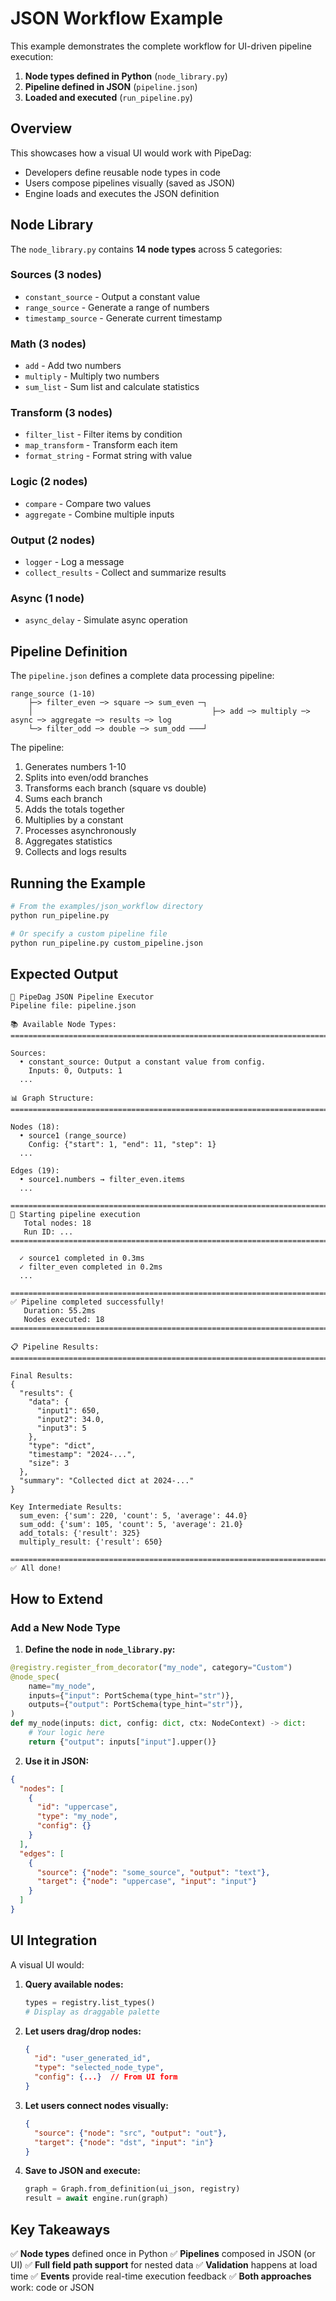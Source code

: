 # JSON Workflow Example

This example demonstrates the complete workflow for UI-driven pipeline execution:

1. **Node types defined in Python** (`node_library.py`)
2. **Pipeline defined in JSON** (`pipeline.json`)
3. **Loaded and executed** (`run_pipeline.py`)

## Overview

This showcases how a visual UI would work with PipeDag:
- Developers define reusable node types in code
- Users compose pipelines visually (saved as JSON)
- Engine loads and executes the JSON definition

## Node Library

The `node_library.py` contains **14 node types** across 5 categories:

### Sources (3 nodes)
- `constant_source` - Output a constant value
- `range_source` - Generate a range of numbers
- `timestamp_source` - Generate current timestamp

### Math (3 nodes)
- `add` - Add two numbers
- `multiply` - Multiply two numbers
- `sum_list` - Sum list and calculate statistics

### Transform (3 nodes)
- `filter_list` - Filter items by condition
- `map_transform` - Transform each item
- `format_string` - Format string with value

### Logic (2 nodes)
- `compare` - Compare two values
- `aggregate` - Combine multiple inputs

### Output (2 nodes)
- `logger` - Log a message
- `collect_results` - Collect and summarize results

### Async (1 node)
- `async_delay` - Simulate async operation

## Pipeline Definition

The `pipeline.json` defines a complete data processing pipeline:

```
range_source (1-10)
    ├─> filter_even ─> square ─> sum_even ─┐
    │                                        ├─> add ─> multiply ─> async ─> aggregate ─> results ─> log
    └─> filter_odd ─> double ─> sum_odd ───┘
```

The pipeline:
1. Generates numbers 1-10
2. Splits into even/odd branches
3. Transforms each branch (square vs double)
4. Sums each branch
5. Adds the totals together
6. Multiplies by a constant
7. Processes asynchronously
8. Aggregates statistics
9. Collects and logs results

## Running the Example

```bash
# From the examples/json_workflow directory
python run_pipeline.py

# Or specify a custom pipeline file
python run_pipeline.py custom_pipeline.json
```

## Expected Output

```
🔧 PipeDag JSON Pipeline Executor
Pipeline file: pipeline.json

📚 Available Node Types:
====================================================================================

Sources:
  • constant_source: Output a constant value from config.
    Inputs: 0, Outputs: 1
  ...

📊 Graph Structure:
====================================================================================

Nodes (18):
  • source1 (range_source)
    Config: {"start": 1, "end": 11, "step": 1}
  ...

Edges (19):
  • source1.numbers → filter_even.items
  ...

====================================================================================
🚀 Starting pipeline execution
   Total nodes: 18
   Run ID: ...
====================================================================================

  ✓ source1 completed in 0.3ms
  ✓ filter_even completed in 0.2ms
  ...

====================================================================================
✅ Pipeline completed successfully!
   Duration: 55.2ms
   Nodes executed: 18
====================================================================================

📋 Pipeline Results:
====================================================================================

Final Results:
{
  "results": {
    "data": {
      "input1": 650,
      "input2": 34.0,
      "input3": 5
    },
    "type": "dict",
    "timestamp": "2024-...",
    "size": 3
  },
  "summary": "Collected dict at 2024-..."
}

Key Intermediate Results:
  sum_even: {'sum': 220, 'count': 5, 'average': 44.0}
  sum_odd: {'sum': 105, 'count': 5, 'average': 21.0}
  add_totals: {'result': 325}
  multiply_result: {'result': 650}

====================================================================================
✅ All done!
```

## How to Extend

### Add a New Node Type

1. **Define the node in `node_library.py`:**

```python
@registry.register_from_decorator("my_node", category="Custom")
@node_spec(
    name="my_node",
    inputs={"input": PortSchema(type_hint="str")},
    outputs={"output": PortSchema(type_hint="str")},
)
def my_node(inputs: dict, config: dict, ctx: NodeContext) -> dict:
    # Your logic here
    return {"output": inputs["input"].upper()}
```

2. **Use it in JSON:**

```json
{
  "nodes": [
    {
      "id": "uppercase",
      "type": "my_node",
      "config": {}
    }
  ],
  "edges": [
    {
      "source": {"node": "some_source", "output": "text"},
      "target": {"node": "uppercase", "input": "input"}
    }
  ]
}
```

## UI Integration

A visual UI would:

1. **Query available nodes:**
   ```python
   types = registry.list_types()
   # Display as draggable palette
   ```

2. **Let users drag/drop nodes:**
   ```json
   {
     "id": "user_generated_id",
     "type": "selected_node_type",
     "config": {...}  // From UI form
   }
   ```

3. **Let users connect nodes visually:**
   ```json
   {
     "source": {"node": "src", "output": "out"},
     "target": {"node": "dst", "input": "in"}
   }
   ```

4. **Save to JSON and execute:**
   ```python
   graph = Graph.from_definition(ui_json, registry)
   result = await engine.run(graph)
   ```

## Key Takeaways

✅ **Node types** defined once in Python
✅ **Pipelines** composed in JSON (or UI)
✅ **Full field path support** for nested data
✅ **Validation** happens at load time
✅ **Events** provide real-time execution feedback
✅ **Both approaches** work: code or JSON

